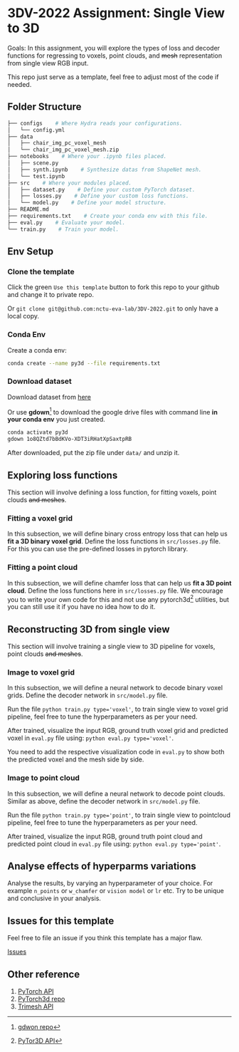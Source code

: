 # 3DV-2022 Assignment: Single View to 3D

Goals: In this assignment, you will explore the types of loss and decoder functions for regressing to voxels, point clouds, and ~~mesh~~ representation from single view RGB input.

This repo just serve as a template, feel free to adjust most of the code if needed.

## Folder Structure

```bash
├── configs    # Where Hydra reads your configurations.
│   └── config.yml
├── data
│   ├── chair_img_pc_voxel_mesh
│   └── chair_img_pc_voxel_mesh.zip
├── notebooks    # Where your .ipynb files placed.
│   ├── scene.py
│   ├── synth.ipynb    # Synthesize datas from ShapeNet mesh.
│   └── test.ipynb
├── src    # Where your modules placed.
│   ├── dataset.py    # Define your custom PyTorch dataset.
│   ├── losses.py    # Define your custom loss functions.
│   └── model.py    # Define your model structure.
├── README.md
├── requirements.txt    # Create your conda env with this file.
├── eval.py    # Evaluate your model.
└── train.py    # Train your model.
```

## Env Setup

### Clone the template

Click the green `Use this template` button to fork this repo to your github and change it to private repo.

Or `git clone git@github.com:nctu-eva-lab/3DV-2022.git` to only have a local copy.

### Conda Env

Create a conda env:

```bash
conda create --name py3d --file requirements.txt
```

### Download dataset

Download dataset from [here](https://drive.google.com/drive/folders/1Me0iJDCQqiF8-I7LTOeasNBs29NzMl1t)

Or use **gdown**[^1] to download the google drive files with command line **in your conda env** you just created.

```bash
conda activate py3d
gdown 1o8QZtd7bBdKVo-XDT3iRHatXpSaxtpRB
```

After downloaded, put the zip file under `data/` and unzip it.

[^1]: [gdwon repo](https://github.com/wkentaro/gdown)

## Exploring loss functions

This section will involve defining a loss function, for fitting voxels, point clouds ~~and meshes~~.

### Fitting a voxel grid

In this subsection, we will define binary cross entropy loss that can help us **fit a 3D binary voxel grid**. Define the loss functions in `src/losses.py` file. For this you can use the pre-defined losses in pytorch library.

### Fitting a point cloud

In this subsection, we will define chamfer loss that can help us **fit a 3D point cloud**. Define the loss functions here in `src/losses.py` file. We encourage you to write your own code for this and not use any pytorch3d[^2] utilities, but you can still use it if you have no idea how to do it.

[^2]: [PyTor3D API](https://pytorch3d.readthedocs.io/en/latest/)

## Reconstructing 3D from single view

This section will involve training a single view to 3D pipeline for voxels, point clouds ~~and meshes~~.

### Image to voxel grid

In this subsection, we will define a neural network to decode binary voxel grids. Define the decoder network in `src/model.py` file.

Run the file `python train.py type='voxel'`, to train single view to voxel grid pipeline, feel free to tune the hyperparameters as per your need.

After trained, visualize the input RGB, ground truth voxel grid and predicted voxel in `eval.py` file using: `python eval.py type='voxel'`.

You need to add the respective visualization code in `eval.py` to show both the predicted voxel and the mesh side by side.

### Image to point cloud

In this subsection, we will define a neural network to decode point clouds. Similar as above, define the decoder network in `src/model.py` file.

Run the file `python train.py type='point'`, to train single view to pointcloud pipeline, feel free to tune the hyperparameters as per your need.

After trained, visualize the input RGB, ground truth point cloud and predicted point cloud in `eval.py` file using: `python eval.py type='point'`.

## Analyse effects of hyperparms variations

Analyse the results, by varying an hyperparameter of your choice. For example `n_points` or `w_chamfer` or `vision model` or `lr` etc. Try to be unique and conclusive in your analysis.

## Issues for this template

Feel free to file an issue if you think this template has a major flaw.

[Issues](https://github.com/nctu-eva-lab/3DV-2022/issues)

## Other reference

1. [PyTorch API](https://pytorch.org/docs/stable/index.html)
1. [PyTorch3d repo](https://github.com/facebookresearch/pytorch3d)
2. [Trimesh API](https://trimsh.org/trimesh.html)
